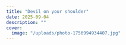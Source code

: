```yaml
---
title: "Devil on your shoulder"
date: 2025-09-04
description: ""
cover:
  image: "/uploads/photo-1756994934407.jpg"
---
```


